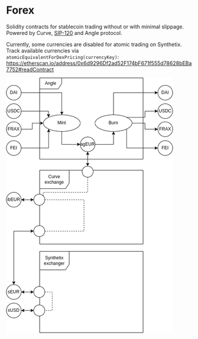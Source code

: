 # Forex

Solidity contracts for stablecoin trading without or with minimal slippage. Powered by Curve, [SIP-120](https://sips.synthetix.io/sips/sip-120/) and Angle protocol.

Currently, some currencies are disabled for atomic trading on Synthetix. 
Track available currencies via `atomicEquivalentForDexPricing(currencyKey)`: https://etherscan.io/address/0x6d9296Df2ad52F174bF671f555d78628bEBa7752#readContract


![Diagram](misc/diagram.drawio.png)

